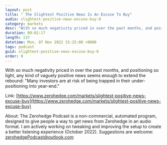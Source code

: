 ```yaml
---
layout: post
title: " The Slightest Positive News Is An Excuse To Buy"
audio: slightest-positive-news-excuse-buy-0
category: markets
desc: "With so much negativity priced in over the past months, and positioning so light, any kind of vaguely positive news seems enough to extend the rebound: &quot;Many investors are at risk of being trapped in their under-positioning into year-end.&quot;"
duration: 00:02:17
length: 137
datetime: Mon, 07 Nov 2022 15:25:00 +0000
tags: podcast
guid: slightest-positive-news-excuse-buy-0
order: 0
---
```

With so much negativity priced in over the past months, and positioning so light, any kind of vaguely positive news seems enough to extend the rebound: &quot;Many investors are at risk of being trapped in their under-positioning into year-end.&quot;

Link: [https://www.zerohedge.com/markets/slightest-positive-news-excuse-buy](https://www.zerohedge.com/markets/slightest-positive-news-excuse-buy)

About: The Zerohedge Podcast is a non-commercial, automated program, designed to give people a way to get news from Zerohedge in an audio format.  I am actively working on tweaking and improving the setup to create a better listening experience (October 2022).  Suggestions are welcome: [zerohedgePodcast@outlook.com](mailto:zerohedgePodcast@outlook.com)